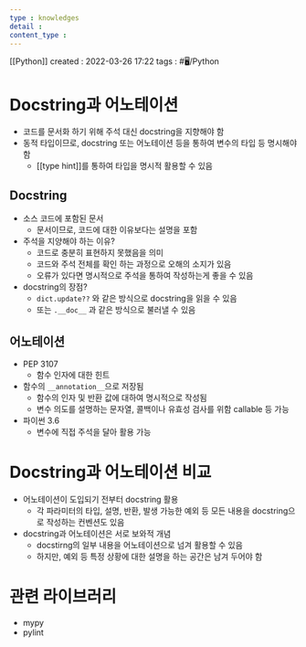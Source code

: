 ```yaml
---
type : knowledges
detail : 
content_type :
---
```


[[Python]]
created : 2022-03-26 17:22
tags : #🖥️/Python  

# Docstring과 어노테이션
- 코드를 문서화 하기 위해 주석 대신 docstring을 지향해야 함
- 동적 타입이므로, docstring 또는 어노테이션 등을 통하여 변수의 타입 등 명시해야 함
	- [[type hint]]를 통하여 타입을 명시적 활용할 수 있음

## Docstring
- 소스 코드에 포함된 문서
	-  문서이므로, 코드에 대한 이유보다는 설명을 포함
- 주석을 지양해야 하는 이유?
	- 코드로 충분히 표현하지 못했음을 의미
	- 코드와 주석 전체를 확인 하는 과정으로 오해의 소지가 있음
	- 오류가 있다면 명시적으로 주석을 통하여 작성하는게 좋을 수 있음
- docstring의 장점?
	- `dict.update??` 와 같은 방식으로 docstring을 읽을 수 있음
	- 또는 `.__doc__` 과 같은 방식으로 불러낼 수 있음

## 어노테이션
- PEP 3107
	- 함수 인자에 대한 힌트
- 함수의 `__annotation__`으로 저장됨
	- 함수의 인자 및 반환 값에 대하여 명시적으로 작성됨
	- 변수 의도를 설명하는 문자열, 콜백이나 유효성 검사를 위함 callable 등 가능
- 파이썬 3.6
	- 변수에 직접 주석을 달아 활용 가능

# Docstring과 어노테이션 비교
- 어노테이션이 도입되기 전부터 docstring 활용
	- 각 파라미터의 타입, 설명, 반환, 발생 가능한 예외 등 모든 내용을 docstring으로 작성하는 컨벤션도 있음
- docstring과 어노테이션은 서로 보와적 개념
	- docstirng의 일부 내용을 어노테이션으로 넘겨 활용할 수 있음
	- 하지만, 예외 등 특정 상황에 대한 설명을 하는 공간은 남겨 두어야 함

# 관련 라이브러리
- mypy
- pylint